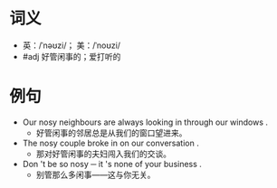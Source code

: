 # 词义
- 英：/ˈnəʊzi/； 美：/ˈnoʊzi/
- #adj 好管闲事的；爱打听的
# 例句
- Our nosy neighbours are always looking in through our windows .
	- 好管闲事的邻居总是从我们的窗口望进来。
- The nosy couple broke in on our conversation .
	- 那对好管闲事的夫妇闯入我们的交谈。
- Don 't be so nosy ─ it 's none of your business .
	- 别管那么多闲事——这与你无关。
